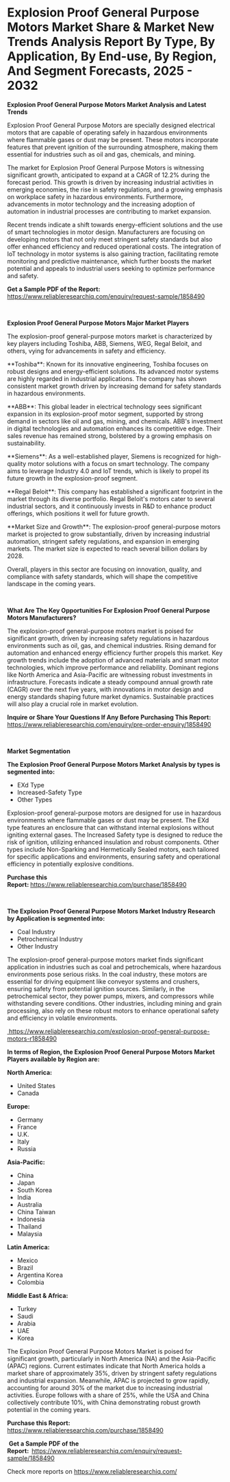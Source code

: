 <p><h1>Explosion Proof General Purpose Motors Market Share & Market New Trends Analysis Report By Type, By Application, By End-use, By Region, And Segment Forecasts, 2025 - 2032</h1></p><p><strong>Explosion Proof General Purpose Motors Market Analysis and Latest Trends</strong></p>
<p><p>Explosion Proof General Purpose Motors are specially designed electrical motors that are capable of operating safely in hazardous environments where flammable gases or dust may be present. These motors incorporate features that prevent ignition of the surrounding atmosphere, making them essential for industries such as oil and gas, chemicals, and mining.</p><p>The market for Explosion Proof General Purpose Motors is witnessing significant growth, anticipated to expand at a CAGR of 12.2% during the forecast period. This growth is driven by increasing industrial activities in emerging economies, the rise in safety regulations, and a growing emphasis on workplace safety in hazardous environments. Furthermore, advancements in motor technology and the increasing adoption of automation in industrial processes are contributing to market expansion.</p><p>Recent trends indicate a shift towards energy-efficient solutions and the use of smart technologies in motor design. Manufacturers are focusing on developing motors that not only meet stringent safety standards but also offer enhanced efficiency and reduced operational costs. The integration of IoT technology in motor systems is also gaining traction, facilitating remote monitoring and predictive maintenance, which further boosts the market potential and appeals to industrial users seeking to optimize performance and safety.</p></p>
<p><strong>Get a Sample PDF of the Report:&nbsp;</strong> <a href="https://www.reliableresearchiq.com/enquiry/request-sample/1858490?utm_campaign=2282&utm_medium=2&utm_source=Github&utm_content=ia&utm_term=12042025&utm_id=explosion-proof-general-purpose-motors">https://www.reliableresearchiq.com/enquiry/request-sample/1858490</a></p>
<p>&nbsp;</p>
<p><strong>Explosion Proof General Purpose Motors Major Market Players</strong></p>
<p><p>The explosion-proof general-purpose motors market is characterized by key players including Toshiba, ABB, Siemens, WEG, Regal Beloit, and others, vying for advancements in safety and efficiency. </p><p>**Toshiba**: Known for its innovative engineering, Toshiba focuses on robust designs and energy-efficient solutions. Its advanced motor systems are highly regarded in industrial applications. The company has shown consistent market growth driven by increasing demand for safety standards in hazardous environments.</p><p>**ABB**: This global leader in electrical technology sees significant expansion in its explosion-proof motor segment, supported by strong demand in sectors like oil and gas, mining, and chemicals. ABB's investment in digital technologies and automation enhances its competitive edge. Their sales revenue has remained strong, bolstered by a growing emphasis on sustainability.</p><p>**Siemens**: As a well-established player, Siemens is recognized for high-quality motor solutions with a focus on smart technology. The company aims to leverage Industry 4.0 and IoT trends, which is likely to propel its future growth in the explosion-proof segment.</p><p>**Regal Beloit**: This company has established a significant footprint in the market through its diverse portfolio. Regal Beloit's motors cater to several industrial sectors, and it continuously invests in R&D to enhance product offerings, which positions it well for future growth.</p><p>**Market Size and Growth**: The explosion-proof general-purpose motors market is projected to grow substantially, driven by increasing industrial automation, stringent safety regulations, and expansion in emerging markets. The market size is expected to reach several billion dollars by 2028.</p><p>Overall, players in this sector are focusing on innovation, quality, and compliance with safety standards, which will shape the competitive landscape in the coming years.</p></p>
<p>&nbsp;</p>
<p><strong>What Are The Key Opportunities For Explosion Proof General Purpose Motors Manufacturers?</strong></p>
<p><p>The explosion-proof general-purpose motors market is poised for significant growth, driven by increasing safety regulations in hazardous environments such as oil, gas, and chemical industries. Rising demand for automation and enhanced energy efficiency further propels this market. Key growth trends include the adoption of advanced materials and smart motor technologies, which improve performance and reliability. Dominant regions like North America and Asia-Pacific are witnessing robust investments in infrastructure. Forecasts indicate a steady compound annual growth rate (CAGR) over the next five years, with innovations in motor design and energy standards shaping future market dynamics. Sustainable practices will also play a crucial role in market evolution.</p></p>
<p><strong>Inquire or Share Your Questions If Any Before Purchasing This Report:</strong> <a href="https://www.reliableresearchiq.com/enquiry/pre-order-enquiry/1858490?utm_campaign=2282&utm_medium=2&utm_source=Github&utm_content=ia&utm_term=12042025&utm_id=explosion-proof-general-purpose-motors">https://www.reliableresearchiq.com/enquiry/pre-order-enquiry/1858490</a></p>
<p>&nbsp;</p>
<p><strong>Market Segmentation</strong></p>
<p><strong>The Explosion Proof General Purpose Motors Market Analysis by types is segmented into:</strong></p>
<p><ul><li>EXd Type</li><li>Increased-Safety Type</li><li>Other Types</li></ul></p>
<p><p>Explosion-proof general-purpose motors are designed for use in hazardous environments where flammable gases or dust may be present. The EXd type features an enclosure that can withstand internal explosions without igniting external gases. The Increased Safety type is designed to reduce the risk of ignition, utilizing enhanced insulation and robust components. Other types include Non-Sparking and Hermetically Sealed motors, each tailored for specific applications and environments, ensuring safety and operational efficiency in potentially explosive conditions.</p></p>
<p><strong>Purchase this Report:&nbsp;</strong><a href="https://www.reliableresearchiq.com/purchase/1858490?utm_campaign=2282&utm_medium=2&utm_source=Github&utm_content=ia&utm_term=12042025&utm_id=explosion-proof-general-purpose-motors">https://www.reliableresearchiq.com/purchase/1858490</a></p>
<p>&nbsp;</p>
<p><strong>The Explosion Proof General Purpose Motors Market Industry Research by Application is segmented into:</strong></p>
<p><ul><li>Coal Industry</li><li>Petrochemical Industry</li><li>Other Industry</li></ul></p>
<p><p>The explosion-proof general-purpose motors market finds significant application in industries such as coal and petrochemicals, where hazardous environments pose serious risks. In the coal industry, these motors are essential for driving equipment like conveyor systems and crushers, ensuring safety from potential ignition sources. Similarly, in the petrochemical sector, they power pumps, mixers, and compressors while withstanding severe conditions. Other industries, including mining and grain processing, also rely on these robust motors to enhance operational safety and efficiency in volatile environments.</p></p>
<p><a href="https://www.reliableresearchiq.com/explosion-proof-general-purpose-motors-r1858490?utm_campaign=2282&utm_medium=2&utm_source=Github&utm_content=ia&utm_term=12042025&utm_id=explosion-proof-general-purpose-motors">&nbsp;https://www.reliableresearchiq.com/explosion-proof-general-purpose-motors-r1858490</a></p>
<p><strong>In terms of Region, the Explosion Proof General Purpose Motors Market Players available by Region are:</strong></p>
<p>
    <p> <strong> North America: </strong>
        <ul>
            <li>United States</li>
            <li>Canada</li>
        </ul>
        </p> 
    <p> <strong> Europe: </strong>
        <ul>
            <li>Germany</li>
            <li>France</li>
            <li>U.K.</li>
            <li>Italy</li>
            <li>Russia</li>
        </ul>
        </p> 
    <p> <strong> Asia-Pacific: </strong>
        <ul>
            <li>China</li>
            <li>Japan</li>
            <li>South Korea</li>
            <li>India</li>
            <li>Australia</li>
            <li>China Taiwan</li>
            <li>Indonesia</li>
            <li>Thailand</li>
            <li>Malaysia</li>
        </ul>
        </p> 
    <p> <strong> Latin America: </strong>
        <ul>
            <li>Mexico</li>
            <li>Brazil</li>
            <li>Argentina Korea</li>
            <li>Colombia</li>
        </ul>
        </p> 
    <p> <strong> Middle East & Africa: </strong>
        <ul>
            <li>Turkey</li>
            <li>Saudi</li>
            <li>Arabia</li>
            <li>UAE</li>
            <li>Korea</li>
        </ul>
    </p>
    </p>
<p><p>The Explosion Proof General Purpose Motors Market is poised for significant growth, particularly in North America (NA) and the Asia-Pacific (APAC) regions. Current estimates indicate that North America holds a market share of approximately 35%, driven by stringent safety regulations and industrial expansion. Meanwhile, APAC is projected to grow rapidly, accounting for around 30% of the market due to increasing industrial activities. Europe follows with a share of 25%, while the USA and China collectively contribute 10%, with China demonstrating robust growth potential in the coming years.</p></p>
<p><strong>Purchase this Report: </strong><a href="https://www.reliableresearchiq.com/purchase/1858490?utm_campaign=2282&utm_medium=2&utm_source=Github&utm_content=ia&utm_term=12042025&utm_id=explosion-proof-general-purpose-motors">https://www.reliableresearchiq.com/purchase/1858490</a></p>
<p>&nbsp;<strong>Get a Sample PDF of the Report:&nbsp;&nbsp;</strong><a href="https://www.reliableresearchiq.com/enquiry/request-sample/1858490?utm_campaign=2282&utm_medium=2&utm_source=Github&utm_content=ia&utm_term=12042025&utm_id=explosion-proof-general-purpose-motors">https://www.reliableresearchiq.com/enquiry/request-sample/1858490</a></p>
<p><strong></strong></p>
<p>Check more reports on <a href="https://www.reliableresearchiq.com/?utm_campaign=2282&utm_medium=2&utm_source=Github&utm_content=ia&utm_term=12042025&utm_id=explosion-proof-general-purpose-motors">https://www.reliableresearchiq.com/</a></p>